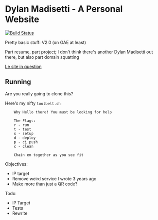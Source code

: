 Dylan Madisetti - A Personal Website
=========

[![Build Status](https://travis-ci.org/dmadisetti/dylanmadisetti.png)](https://travis-ci.org/dylanmadisetti/noughtscrosses)

Pretty basic stuff: V2.0 (on GAE at least)

Part resume, part project; I don't think there's another Dylan Madisetti out there, but also part domain squatting

[Le site in question](http://www.dylanmasietti.com/)

Running
---
Are you really going to clone this?

Here's my nifty `toolbelt.sh`

```
    Why Hello there! You must be looking for help

    The Flags:
    r - run
    t - test
    s - setup
    d - deploy
    p - ci push
    c - clean

    Chain em together as you see fit
```


Objectives:

- IP target
- Remove weird service I wrote 3 years ago
- Make more than just a QR code?

Todo:

- IP Target
- Tests
- Rewrite